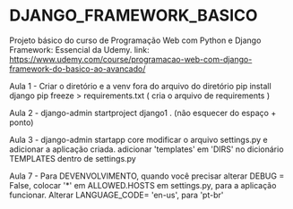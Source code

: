 # DJANGO_FRAMEWORK_BASICO
Projeto básico do curso de  Programação Web com Python e Django Framework: Essencial da Udemy.  link: https://www.udemy.com/course/programacao-web-com-django-framework-do-basico-ao-avancado/


Aula 1 - Criar o diretório e a venv fora do arquivo do diretório
        pip install django
        pip freeze > requirements.txt ( cria o arquivo de requirements )



Aula 2 - django-admin startproject django1 .  (não esquecer do espaço + ponto)  

Aula 3 - django-admin startapp core 
        modificar o arquivo settings.py e adicionar a aplicação criada.
        adicionar 'templates' em 'DIRS' no dicionário TEMPLATES dentro de settings.py

Aula 7 - Para DEVENVOLVIMENTO, quando você precisar alterar DEBUG = False, colocar '*' em ALLOWED.HOSTS em settings.py, para a aplicação funcionar.
        Alterar LANGUAGE_CODE= 'en-us', para 'pt-br'
